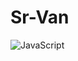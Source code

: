# Sr-Van

![JavaScript](https://img.shields.io/badge/javascript-%23323330.svg?style=for-the-badge&logo=javascript&logoColor=%23F7DF1E)
